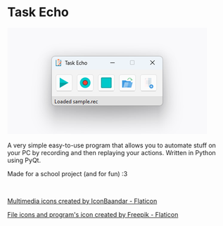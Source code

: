 
# Task Echo

[![program interface](./.github/program_interface.png)](#)

A very simple easy-to-use program that allows you to automate stuff on your PC by recording and then replaying your actions. Written in Python using PyQt.



Made for a school project (and for fun) :3

<br>

[Multimedia icons created by IconBaandar - Flaticon](https://www.flaticon.com/packs/multimedia-flat-colorful-14754831)

[File icons and program's icon created by Freepik - Flaticon](https://www.flaticon.com/authors/freepik)
